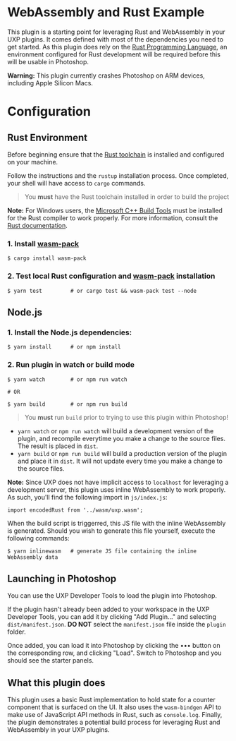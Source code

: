 # WebAssembly and Rust Example

This plugin is a starting point for leveraging Rust and WebAssembly in your UXP plugins. It comes defined with most of the dependencies you need to get started. As this plugin does rely on the [Rust Programming Language](https://www.rust-lang.org/), an environment configured for Rust development will be required before this will be usable in Photoshop.

**Warning:** This plugin currently crashes Photoshop on ARM devices, including Apple Silicon Macs.

# Configuration

## Rust Environment

Before beginning ensure that the [Rust toolchain](https://www.rust-lang.org/tools/install) is installed and configured on your machine.

Follow the instructions and the `rustup` installation process. Once completed, your shell will have access to `cargo` commands.

> You **must** have the Rust toolchain installed in order to build the project

**Note:** For Windows users, the [Microsoft C++ Build Tools](https://visualstudio.microsoft.com/visual-cpp-build-tools/) must be installed for the Rust compiler to work properly. For more information, consult the [Rust documentation](https://doc.rust-lang.org/book/ch01-01-installation.html#installing-rustup-on-windows).

### 1. Install [wasm-pack](https://github.com/rustwasm/wasm-pack)

```
$ cargo install wasm-pack
```

### 2. Test local Rust configuration and [wasm-pack](https://github.com/rustwasm/wasm-pack) installation

```
$ yarn test         # or cargo test && wasm-pack test --node
```

## Node.js

### 1. Install the Node.js dependencies:

```
$ yarn install      # or npm install
```

### 2. Run plugin in watch or build mode

```
$ yarn watch        # or npm run watch

# OR

$ yarn build        # or npm run build
```

> You **must** run `build` prior to trying to use this plugin within Photoshop!

- `yarn watch` or `npm run watch` will build a development version of the plugin, and recompile everytime you make a change to the source files. The result is placed in `dist`.
- `yarn build` or `npm run build` will build a production version of the plugin and place it in `dist`. It will not update every time you make a change to the source files.

**Note:** Since UXP does not have implicit access to `localhost` for leveraging a development server, this plugin uses inline WebAssembly to work properly. As such, you'll find the following import in `js/index.js`:

```
import encodedRust from '../wasm/uxp.wasm';
```

When the build script is triggerred, this JS file with the inline WebAssembly is generated. Should you wish to generate this file yourself, execute the following commands:

```
$ yarn inlinewasm   # generate JS file containing the inline WebAssembly data
```

## Launching in Photoshop

You can use the UXP Developer Tools to load the plugin into Photoshop.

If the plugin hasn't already been added to your workspace in the UXP Developer Tools, you can add it by clicking "Add Plugin..." and selecting `dist/manifest.json`. **DO NOT** select the `manifest.json` file inside the `plugin` folder.

Once added, you can load it into Photoshop by clicking the ••• button on the corresponding row, and clicking "Load". Switch to Photoshop and you should see the starter panels.

## What this plugin does

This plugin uses a basic Rust implementation to hold state for a counter component that is surfaced on the UI. It also uses the `wasm-bindgen` API to make use of JavaScript API methods in Rust, such as `console.log`. Finally, the plugin demonstrates a potential build process for leveraging Rust and WebAssembly in your UXP plugins.
